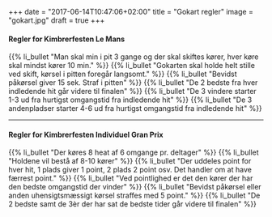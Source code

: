 +++
date = "2017-06-14T10:47:06+02:00"
title = "Gokart regler"
image = "gokart.jpg"
draft = true
+++

#### Regler for Kimbrerfesten Le Mans
{{% li_bullet "Man skal min i pit 3 gange og der skal skiftes kører, hver køre skal mindst kører 10 min." %}}
{{% li_bullet "Gokarten skal holde helt stille ved skift, kørsel i pitten foregår langsomt." %}}
{{% li_bullet "Bevidst påkørsel giver 15 sek. Straf i pitten" %}}
{{% li_bullet "De 2 bedste fra hver indledende hit går videre til finalen" %}}
{{% li_bullet "De 3 vindere starter 1-3 ud fra hurtigst omgangstid fra indledende hit" %}}
{{% li_bullet "De 3 andenpladser starter 4-6 ud fra hurtigst omgangstid fra indledende hit" %}}

---

#### Regler for Kimbrerfesten Individuel Gran Prix
{{% li_bullet "Der køres 8 heat af 6 omgange pr. deltager" %}}
{{% li_bullet "Holdene vil bestå af 8-10 kører" %}}
{{% li_bullet "Der uddeles point for hver hit, 1 plads giver 1 point, 2 plads 2 point osv. Det handler om at have færrest point." %}}
{{% li_bullet "Ved pointlighed er det den kører der har den bedste omgangstid der vinder" %}}
{{% li_bullet "Bevidst påkørsel eller anden uhensigtsmæssigt kørsel straffes med 5 point." %}}
{{% li_bullet "De 2 bedste samt de 3èr der har sat de bedste tider går videre til finalen" %}}